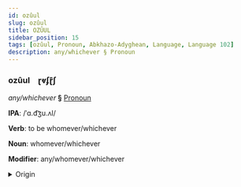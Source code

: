 ```yaml
---
id: ozûul
slug: ozûul
title: OZÛUL
sidebar_position: 15
tags: [ozûul, Pronoun, Abkhazo-Adyghean, Language, Language 102]
description: any/whichever § Pronoun
---
```


### ozûul&emsp;<span kind="abugida">ɽⱴʄɽ͊ʃ</span>

*any/whichever* **§** [Pronoun](../../tags/Pronoun)

**IPA**: /ˈɑ.d͡ʒu.ʌl/

**Verb**: to be whomever/whichever

**Noun**: whomever/whichever

**Modifier**: any/whomever/whichever

<details>
    <summary>Origin</summary>
    Abkhazian аӡәыр aӡəyr /ad͡ʑʷər/<br/>
    <em>Abkhazo-Adyghean Language Family</em>
</details>